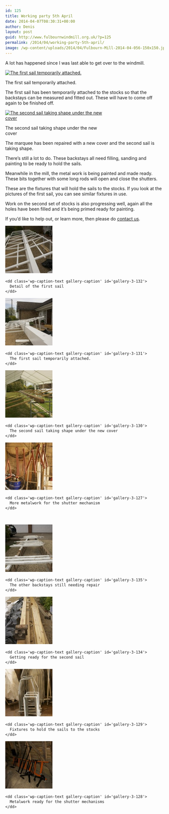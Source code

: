 ```yaml
---
id: 125
title: Working party 5th April
date: 2014-04-07T08:30:31+00:00
author: Denis
layout: post
guid: http://www.fulbournwindmill.org.uk/?p=125
permalink: /2014/04/working-party-5th-april/
image: /wp-content/uploads/2014/04/Fulbourn-Mill-2014-04-056-150x150.jpg
---
```

A lot has happened since I was last able to get over to the windmill.
<!--break-->
<div id="attachment_131" style="max-width: 310px" class="wp-caption alignleft">
  <a href="/wp-content/uploads/2014/04/Fulbourn-Mill-2014-04-051.jpg"><img class="size-medium wp-image-131" alt="The first sail temporarily attached." src="/wp-content/uploads/2014/04/Fulbourn-Mill-2014-04-051-300x200.jpg" width="300" height="200" srcset="/wp-content/uploads/2014/04/Fulbourn-Mill-2014-04-051-300x200.jpg 300w, /wp-content/uploads/2014/04/Fulbourn-Mill-2014-04-051-1024x682.jpg 1024w" sizes="(max-width: 300px) 100vw, 300px" /></a>
  
  <p class="wp-caption-text">
    The first sail temporarily attached.
  </p>
</div>

The first sail has been temporarily attached to the stocks so that the backstays can be measured and fitted out. These will have to come off again to be finished off.

<div id="attachment_130" style="max-width: 310px" class="wp-caption alignright">
  <a href="/wp-content/uploads/2014/04/Fulbourn-Mill-2014-04-059.jpg"><img class="size-medium wp-image-130 " alt="The second sail taking shape under the new cover" src="/wp-content/uploads/2014/04/Fulbourn-Mill-2014-04-059-300x200.jpg" width="300" height="200" srcset="/wp-content/uploads/2014/04/Fulbourn-Mill-2014-04-059-300x200.jpg 300w, /wp-content/uploads/2014/04/Fulbourn-Mill-2014-04-059-1024x682.jpg 1024w" sizes="(max-width: 300px) 100vw, 300px" /></a>
  
  <p class="wp-caption-text">
    The second sail taking shape under the new cover
  </p>
</div>

The marquee has been repaired with a new cover and the second sail is taking shape.

There&#8217;s still a lot to do. These backstays all need filling, sanding and painting to be ready to hold the sails.

Meanwhile in the mill, the metal work is being painted and made ready. These bits together with some long rods will open and close the shutters.

These are the fixtures that will hold the sails to the stocks. If you look at the pictures of the first sail, you can see similar fixtures in use.

Work on the second set of stocks is also progressing well, again all the holes have been filled and it&#8217;s being primed ready for painting.

If you&#8217;d like to help out, or learn more, then please do [contact us](http://www.fulbournwindmill.org.uk/contact-us/ "Contact Us").

<div id='gallery-3' class='gallery galleryid-125 gallery-columns-4 gallery-size-thumbnail'>
  <dl class='gallery-item'>
    <dt class='gallery-icon landscape'>
      <a href='/wp-content/uploads/2014/04/Fulbourn-Mill-2014-04-052.jpg'><img width="150" height="150" src="/wp-content/uploads/2014/04/Fulbourn-Mill-2014-04-052-150x150.jpg" class="attachment-thumbnail size-thumbnail" alt="" aria-describedby="gallery-3-132" /></a>
    </dt>
    
    <dd class='wp-caption-text gallery-caption' id='gallery-3-132'>
      Detail of the first sail
    </dd>
  </dl>
  
  <dl class='gallery-item'>
    <dt class='gallery-icon landscape'>
      <a href='/wp-content/uploads/2014/04/Fulbourn-Mill-2014-04-051.jpg'><img width="150" height="150" src="/wp-content/uploads/2014/04/Fulbourn-Mill-2014-04-051-150x150.jpg" class="attachment-thumbnail size-thumbnail" alt="" aria-describedby="gallery-3-131" /></a>
    </dt>
    
    <dd class='wp-caption-text gallery-caption' id='gallery-3-131'>
      The first sail temporarily attached.
    </dd>
  </dl>
  
  <dl class='gallery-item'>
    <dt class='gallery-icon landscape'>
      <a href='/wp-content/uploads/2014/04/Fulbourn-Mill-2014-04-059.jpg'><img width="150" height="150" src="/wp-content/uploads/2014/04/Fulbourn-Mill-2014-04-059-150x150.jpg" class="attachment-thumbnail size-thumbnail" alt="" aria-describedby="gallery-3-130" /></a>
    </dt>
    
    <dd class='wp-caption-text gallery-caption' id='gallery-3-130'>
      The second sail taking shape under the new cover
    </dd>
  </dl>
  
  <dl class='gallery-item'>
    <dt class='gallery-icon landscape'>
      <a href='/wp-content/uploads/2014/04/Fulbourn-Mill-2014-04-056.jpg'><img width="150" height="150" src="/wp-content/uploads/2014/04/Fulbourn-Mill-2014-04-056-150x150.jpg" class="attachment-thumbnail size-thumbnail" alt="" aria-describedby="gallery-3-127" /></a>
    </dt>
    
    <dd class='wp-caption-text gallery-caption' id='gallery-3-127'>
      More metalwork for the shutter mechanism
    </dd>
  </dl>
  
  <br style="clear: both" />
  
  <dl class='gallery-item'>
    <dt class='gallery-icon landscape'>
      <a href='/wp-content/uploads/2014/04/Fulbourn-Mill-2014-04-055.jpg'><img width="150" height="150" src="/wp-content/uploads/2014/04/Fulbourn-Mill-2014-04-055-150x150.jpg" class="attachment-thumbnail size-thumbnail" alt="" aria-describedby="gallery-3-135" /></a>
    </dt>
    
    <dd class='wp-caption-text gallery-caption' id='gallery-3-135'>
      The other backstays still needing repair
    </dd>
  </dl>
  
  <dl class='gallery-item'>
    <dt class='gallery-icon portrait'>
      <a href='/wp-content/uploads/2014/04/Fulbourn-Mill-2014-04-054.jpg'><img width="150" height="150" src="/wp-content/uploads/2014/04/Fulbourn-Mill-2014-04-054-150x150.jpg" class="attachment-thumbnail size-thumbnail" alt="" aria-describedby="gallery-3-134" /></a>
    </dt>
    
    <dd class='wp-caption-text gallery-caption' id='gallery-3-134'>
      Getting ready for the second sail
    </dd>
  </dl>
  
  <dl class='gallery-item'>
    <dt class='gallery-icon portrait'>
      <a href='/wp-content/uploads/2014/04/Fulbourn-Mill-2014-04-058.jpg'><img width="150" height="150" src="/wp-content/uploads/2014/04/Fulbourn-Mill-2014-04-058-150x150.jpg" class="attachment-thumbnail size-thumbnail" alt="" aria-describedby="gallery-3-129" /></a>
    </dt>
    
    <dd class='wp-caption-text gallery-caption' id='gallery-3-129'>
      Fixtures to hold the sails to the stocks
    </dd>
  </dl>
  
  <dl class='gallery-item'>
    <dt class='gallery-icon landscape'>
      <a href='/wp-content/uploads/2014/04/Fulbourn-Mill-2014-04-057.jpg'><img width="150" height="150" src="/wp-content/uploads/2014/04/Fulbourn-Mill-2014-04-057-150x150.jpg" class="attachment-thumbnail size-thumbnail" alt="" aria-describedby="gallery-3-128" /></a>
    </dt>
    
    <dd class='wp-caption-text gallery-caption' id='gallery-3-128'>
      Metalwork ready for the shutter mechanisms
    </dd>
  </dl>
  
  <br style="clear: both" />
</div>
